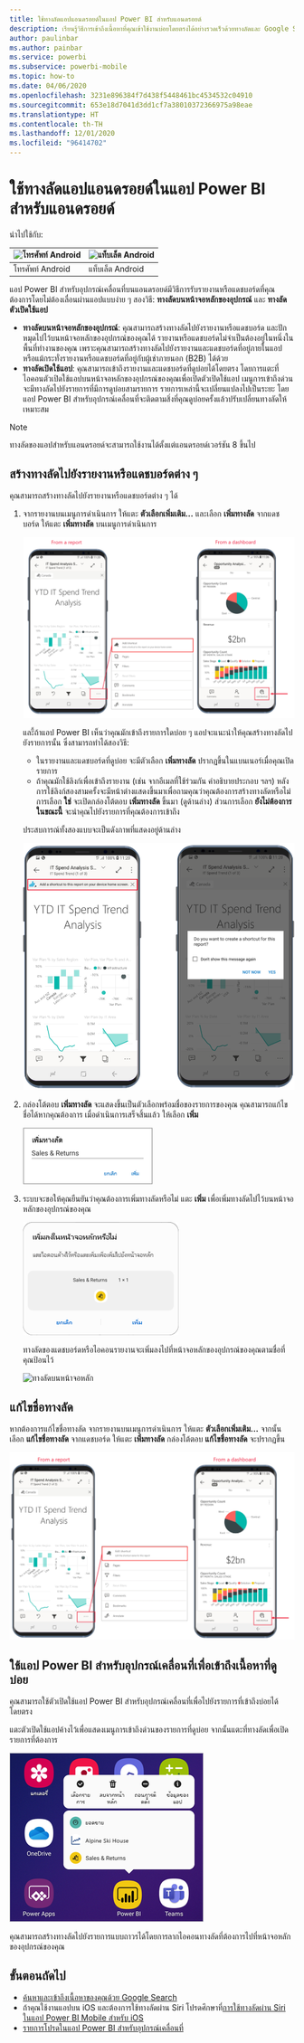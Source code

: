 ```yaml
---
title: ใช้ทางลัดแอปแอนดรอยด์ในแอป Power BI สำหรับแอนดรอยด์
description: เรียนรู้วิธีการเข้าถึงเนื้อหาที่คุณเข้าใช้งานบ่อยโดยตรงได้อย่างรวดเร็วด้วยทางลัดและ Google Search
author: paulinbar
ms.author: painbar
ms.service: powerbi
ms.subservice: powerbi-mobile
ms.topic: how-to
ms.date: 04/06/2020
ms.openlocfilehash: 3231e896384f7d438f5448461bc4534532c04910
ms.sourcegitcommit: 653e18d7041d3dd1cf7a38010372366975a98eae
ms.translationtype: HT
ms.contentlocale: th-TH
ms.lasthandoff: 12/01/2020
ms.locfileid: "96414702"
---
```

# <a name="use-android-app-shortcuts-in-the-power-bi-android-app"></a>ใช้ทางลัดแอปแอนดรอยด์ในแอป Power BI สำหรับแอนดรอยด์

นำไปใช้กับ:

| ![โทรศัพท์ Android](./media/mobile-app-quick-access-shortcuts/android-logo-40-px.png) | ![แท็บเล็ต Android](./media/mobile-app-quick-access-shortcuts/android-logo-40-px.png) |
|:--- |:--- |
| โทรศัพท์ Android |แท็บเล็ต Android |

แอป Power BI สำหรับอุปกรณ์เคลื่อนที่บนแอนดรอยด์มีวิธีการรับรายงานหรือแดชบอร์ดที่คุณต้องการโดยไม่ต้องเลื่อนผ่านแอปแบบง่าย ๆ สองวิธี: **ทางลัดบนหน้าจอหลักของอุปกรณ์** และ **ทางลัดตัวเปิดใช้แอป**
 * **ทางลัดบนหน้าจอหลักของอุปกรณ์**: คุณสามารถสร้างทางลัดไปยังรายงานหรือแดชบอร์ด และปักหมุดไปไว้บนหน้าจอหลักของอุปกรณ์ของคุณได้ รายงานหรือแดชบอร์ดไม่จำเป็นต้องอยู่ในหนึ่งในพื้นที่ทำงานของคุณ เพราะคุณสามารถสร้างทางลัดไปยังรายงานและแดชบอร์ดที่อยู่ภายในแอป หรือแม้กระทั่งรายงานหรือแดชบอร์ดที่อยู่กับผู้เช่าภายนอก (B2B) ได้ด้วย
 * **ทางลัดเปิดใช้แอป**: คุณสามารถเข้าถึงรายงานและแดชบอร์ดที่ดูบ่อยได้โดยตรง โดยการแตะที่ไอคอนตัวเปิดใช้แอปบนหน้าจอหลักของอุปกรณ์ของคุณเพื่อเปิดตัวเปิดใช้แอป เมนูการเข้าถึงด่วนจะมีทางลัดไปยังรายการที่มีการดูบ่อยสามรายการ รายการเหล่านี้จะเปลี่ยนแปลงไปเป็นระยะ โดยแอป Power BI สำหรับอุปกรณ์เคลื่อนที่จะติดตามสิ่งที่คุณดูบ่อยครั้งแล้วปรับเปลี่ยนทางลัดให้เหมาะสม

 >[!NOTE]
 >ทางลัดของแอปสำหรับแอนดรอยด์จะสามารถใช้งานได้ตั้งแต่แอนดรอยด์เวอร์ชัน 8 ขึ้นไป

## <a name="create-a-shortcut-to-any-report-or-dashboard"></a>สร้างทางลัดไปยังรายงานหรือแดชบอร์ดต่าง ๆ

คุณสามารถสร้างทางลัดไปยังรายงานหรือแดชบอร์ดต่าง ๆ ได้

1. จากรายงานบนเมนูการดำเนินการ ให้แตะ **ตัวเลือกเพิ่มเติม...** และเลือก **เพิ่มทางลัด** จากแดชบอร์ด ให้แตะ **เพิ่มทางลัด** บนเมนูการดำเนินการ

   ![เมนูการเพิ่มทางลัด](media/mobile-app-quick-access-shortcuts/mobile-add-shortcut-action-menu.png)

   และี้ถ้าแอป Power BI เห็นว่าคุณมักเข้าถึงรายการใดบ่อย ๆ แอปจะแนะนำให้คุณสร้างทางลัดไปยังรายการนั้น ซึ่งสามารถทำได้สองวิธี:
   * ในรายงานและแดชบอร์ดที่ดูบ่อย จะมีตัวเลือก **เพิ่มทางลัด** ปรากฏขึ้นในแบนเนอร์เมื่อคุณเปิดรายการ
   * ถ้าคุณมักใช้ลิงก์เพื่อเข้าถึงรายงาน (เช่น จากอีเมลที่ใช้ร่วมกัน คำอธิบายประกอบ ฯลฯ) หลังการใช้ลิงก์สองสามครั้งจะมีหน้าต่างแสดงขึ้นมาเพื่อถามคุณว่าคุณต้องการสร้างทางลัดหรือไม่ การเลือก **ใช่** จะเปิดกล่องโต้ตอบ **เพิ่มทางลัด** ขึ้นมา (ดูด้านล่าง) ส่วนการเลือก **ยังไม่ต้องการในขณะนี้** จะนำคุณไปยังรายการที่คุณต้องการเข้าถึง
   
   ประสบการณ์ทั้งสองแบบจะเป็นดังภาพที่แสดงอยู่ด้านล่าง

   ![เพิ่มแบนเนอร์ทางลัด](media/mobile-app-quick-access-shortcuts/mobile-add-shortcut-banner.png)

 1. กล่องโต้ตอบ **เพิ่มทางลัด** จะแสดงขึ้นเป็นตัวเลือกพร้อมชื่อของรายการของคุณ คุณสามารถแก้ไขชื่อได้หากคุณต้องการ เมื่อดำเนินการเสร็จสิ้นแล้ว ให้เลือก **เพิ่ม**

    ![กล่องโต้ตอบของการเพิ่มทางลัด](media/mobile-app-quick-access-shortcuts/mobile-add-shortcut-dialog.png)

1. ระบบจะขอให้คุณยืนยันว่าคุณต้องการเพิ่มทางลัดหรือไม่ แตะ **เพิ่ม** เพื่อเพิ่มทางลัดไปไว้บนหน้าจอหลักของอุปกรณ์ของคุณ

   ![ยืนยันทางลัด](media/mobile-app-quick-access-shortcuts/mobile-confirm-shortcut.png)

   ทางลัดของแดชบอร์ดหรือไอคอนรายงานจะเพิ่มลงไปที่หน้าจอหลักของอุปกรณ์ของคุณตามชื่อที่คุณป้อนไว้

   ![ทางลัดบนหน้าจอหลัก](media/mobile-app-quick-access-shortcuts/mobile-shortcut-on-home-screen.png)

## <a name="edit-the-shortcut-name"></a>แก้ไขชื่อทางลัด

หากต้องการแก้ไขชื่อทางลัด จากรายงานบนเมนูการดำเนินการ ให้แตะ **ตัวเลือกเพิ่มเติม...** จากนั้นเลือก **แก้ไขชื่อทางลัด** จากแดชบอร์ด ให้แตะ **เพิ่มทางลัด** กล่องโต้ตอบ **แก้ไขชื่อทางลัด** จะปรากฏขึ้น

 ![แก้ไขชื่อทางลัด](media/mobile-app-quick-access-shortcuts/mobile-edit-shortcut.png)

## <a name="use-the-power-bi-mobile-app-launcher-to-access-frequently-viewed-content"></a>ใช้แอป Power BI สำหรับอุปกรณ์เคลื่อนที่เพื่อเข้าถึงเนื้อหาที่ดูบ่อย

คุณสามารถใช้ตัวเปิดใช้แอป Power BI สำหรับอุปกรณ์เคลื่อนที่เพื่อไปยังรายการที่เข้าถึงบ่อยได้โดยตรง

แตะตัวเปิดใช้แอปค้างไว้เพื่อแสดงเมนูการเข้าถึงด่วนของรายการที่ดูบ่อย จากนั้นแตะที่ทางลัดเพื่อเปิดรายการที่ต้องการ

![เมนูการเข้าถึงด่วนของตัวเปิดใช้แอปสำหรับอุปกรณ์เคลื่อนที่](media/mobile-app-quick-access-shortcuts/mobile-shortcut-from-quick-access-menu.png)

คุณสามารถสร้างทางลัดไปยังรายการแบบถาวรได้โดยการลากไอคอนทางลัดที่ต้องการไปที่หน้าจอหลักของอุปกรณ์ของคุณ

## <a name="next-steps"></a>ขั้นตอนถัดไป
* [ค้นหาและเข้าถึงเนื้อหาของคุณด้วย Google Search](mobile-app-find-access-google-search.md)
* ถ้าคุณใช้งานแอปบน iOS และต้องการใช้ทางลัดผ่าน Siri โปรดศึกษาที่[การใช้ทางลัดผ่าน Siri ในแอป Power BI Mobile สำหรับ iOS](mobile-apps-ios-siri-shortcuts.md)
* [รายการโปรดในแอป Power BI สำหรับอุปกรณ์เคลื่อนที่](mobile-apps-favorites.md)
